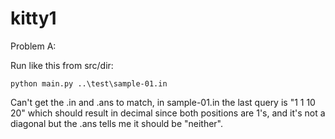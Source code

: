 # kitty1

Problem A:

Run like this from src/dir: 

    python main.py ..\test\sample-01.in

Can't get the .in and .ans to match, in sample-01.in the last query is "1 1 10 20" which should result in decimal since both positions are 1's, and it's not a diagonal but the .ans tells me it should be "neither".
